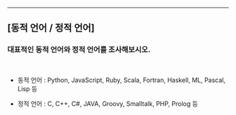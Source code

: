 
<br>

***
## **[동적 언어 / 정적 언어]**
### **대표적인 동적 언어와 정적 언어를 조사해보시오.**

<br>

- 동적 언어 : Python, JavaScript, Ruby, Scala, Fortran, Haskell, ML, Pascal, Lisp 등

- 정적 언어 : C, C++, C#, JAVA, Groovy, Smalltalk, PHP, Prolog 등 